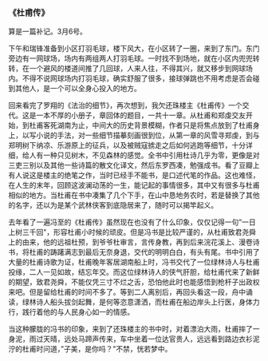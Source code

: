 ### 《杜甫传》

算是一篇补记。3月6号。

下午和瑞锋准备到小区打羽毛球，楼下风大，在小区转了一圈，来到了东门。东门旁边有一网球场，场内有两组两人打羽毛球。一时找不到场地，就在小区内兜兜转转，在一个避风的楼道间推了几回球，人来人往，不得其兴，就又移步到网球场内。不得不说网球场内打羽毛球，确实舒服了很多，接球弹跳也不用考虑是否会碰到其他人，是一个可以全身心投入的地方。

回来看完了罗翔的《法治的细节》，再次想到，我欠还珠楼主《杜甫传》一个交代。这是一本不厚的小册子，章回体的题目，一共十一章。从杜甫和郑虔交友开始，到杜甫客死湖南为止，中间大的历史背景模糊，作者只是将焦点放到了杜甫身上，以写小说的手法，对一些细节描摹刻画很到位，从第一章的风雪寻郑虔，到与郑明树下纳凉、乐游原上的征兵，以及被贼寇掳走之后如何逃跑等细节，十分详细，给人有一种只见树木，不见森林的感觉。全书中引用杜诗几乎为零，更像是对三吏三别以及其他一些诗篇的散文化译文，然后东罗西凑，勉强成书。看了豆瓣上有人说这是楼主的绝笔之作，当时已经手不能书，是口述代笔的作品。这也难怪，在人生的末年，回顾这波澜动荡的一生，能记起的事情很多，其中又有很多与杜甫相似的地方。当杜甫在书中凑集了几个下手，在山中恳地务农时，若是替换了其他的名字，还以为是某个武林侠客到底隐居来了，随时可以揭竿起义。

去年看了一遍冯至的《杜甫传》虽然现在也没有了什么印象，仅仅记得一句”一日上树三千回"，形容杜甫小时候的顽皮。但是冯书是比较严谨的，从杜甫致君尧舜上的由来，他的远祖杜预，到爷爷杜审言，言传身教，再到后来浣花溪上、漫卷诗书，将杜甫的踌躇满志到最后无奈身退，交代的明明白白，有头有尾。书中引用了大量的杜甫诗歌为证，杜甫晚年客居湖南船上时，冯书交代了一位绿林诗人与杜甫投缘，二人一见如故，结忘年交。而这位绿林诗人的侠气肝胆，给杜甫代来了新鲜的期望，致君尧舜，不能仅凭三寸不烂之舌，恐怕他此时也能感悟到枪杆子出政权来吧。但是留给杜甫的时间不多了。等到二人离别后，再回头看这一段，舟中诵读，绿林诗人船头拔剑起舞，是何等恣意潇洒，而杜甫在船边岸头上行医，身体力行，践行着他的与人民身心如一的情感。

当这种朦胧的冯书的印象，来到了还珠楼主的书中时，对着漂泊大雨，杜甫摔了一身泥，雨过天晴，远处马蹄声传来，车中坐着一位达官贵人，远远看到路边衣衫泥泞的杜甫时问道，”子美，是你吗？"不禁，恍若梦中。